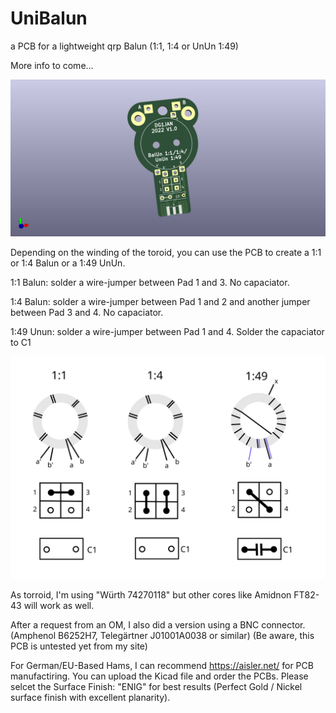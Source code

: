 # UniBalun
a PCB for a lightweight qrp Balun (1:1, 1:4 or UnUn 1:49)

More info to come...

![alt text](https://github.com/DG1JAN/UniBalun/blob/main/UniBalun.png)

Depending on the winding of the toroid, you can use the PCB to create a 1:1 or 1:4 Balun or a 1:49 UnUn.

1:1 Balun: solder a wire-jumper between Pad 1 and 3. No capaciator.

1:4 Balun: solder a wire-jumper between Pad 1 and 2 and another jumper between Pad 3 and 4. No capaciator.

1:49 Unun: solder a wire-jumper between Pad 1 and 4. Solder the capaciator to C1

![alt text](https://github.com/DG1JAN/UniBalun/blob/main/variants.png)

As torroid, I'm using "Würth 74270118" but other cores like Amidnon FT82-43 will work as well.

After a request from an OM, I also did a version using a BNC connector. (Amphenol B6252H7, Telegärtner J01001A0038 or similar)
(Be aware, this PCB is untested yet from my site)

For German/EU-Based Hams, I can recommend https://aisler.net/ for PCB manufactiring. You can upload the Kicad file and order the PCBs.
Please selcet the Surface Finish: "ENIG"  for best results (Perfect Gold / Nickel surface finish with excellent planarity).
